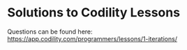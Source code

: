 # Solutions to Codility Lessons

Questions can be found here: https://app.codility.com/programmers/lessons/1-iterations/

